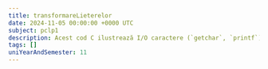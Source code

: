 ```yaml
---
title: transformareLieterelor
date: 2024-11-05 00:00:00 +0000 UTC
subject: pclp1
description: Acest cod C ilustrează I/O caractere (`getchar`, `printf`), conversia case-ului (`toupper`, `tolower`) prin logica condițională și bucle (`while`) pentru execuție repetată. Este un exemplu de manipulare interactivă a datelor de tip caracter.
tags: []
uniYearAndSemester: 11
---
```


